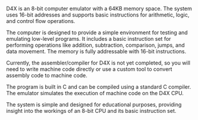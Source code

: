 D4X is an 8-bit computer emulator with a 64KB memory space. The system uses 16-bit addresses and supports basic instructions for arithmetic, logic, and control flow operations.

The computer is designed to provide a simple environment for testing and emulating low-level programs. It includes a basic instruction set for performing operations like addition, subtraction, comparison, jumps, and data movement. The memory is fully addressable with 16-bit instructions.

Currently, the assembler/compiler for D4X is not yet completed, so you will need to write machine code directly or use a custom tool to convert assembly code to machine code.

The program is built in C and can be compiled using a standard C compiler. The emulator simulates the execution of machine code on the D4X CPU.

The system is simple and designed for educational purposes, providing insight into the workings of an 8-bit CPU and its basic instruction set.